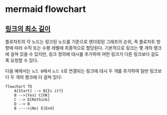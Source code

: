 # mermaid flowchart

## [링크의 최소 길이](https://mermaid.js.org/syntax/flowchart.html#minimum-length-of-a-link)

플로차트의 각 노드는 링크된 노드를 기준으로 렌더링된 그래프의 순위, 즉 플로차트 방향에 따라 수직 또는 수평 레벨에 최종적으로 할당된다.
기본적으로 링크는 몇 개의 랭크에 걸쳐 있을 수 있지만, 링크 정의에 대시를 추가하여 어떤 링크가 다른 링크보다 길도록 요청할 수 있다.

다음 예에서는 `노드 B`에서 `노드 E`로 연결되는 링크에 대시 두 개를 추가하여 일반 링크보다 두 개의 랭크에 더 걸쳐 있다:

```mermaid
flowchart TD
    A[Start] --> B{Is it?}
    B -->|Yes| C[OK]
    C --> D[Rethink]
    D --> B
    B ---->|No| E[End]
```
